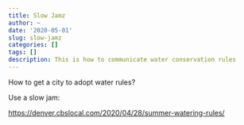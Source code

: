```yaml
---
title: Slow Jamz
author: ~
date: '2020-05-01'
slug: slow-jamz
categories: []
tags: []
description: This is how to communicate water conservation rules
---
```

How to get a city to adopt water rules?

Use a slow jam:

https://denver.cbslocal.com/2020/04/28/summer-watering-rules/


